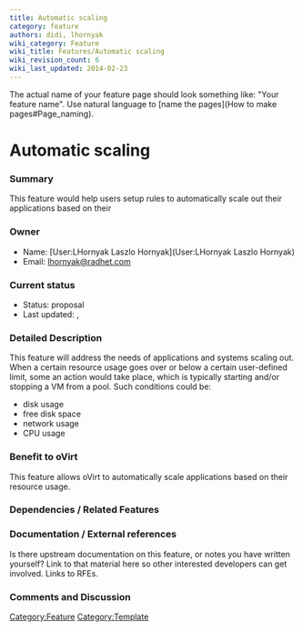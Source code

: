 ```yaml
---
title: Automatic scaling
category: feature
authors: didi, lhornyak
wiki_category: Feature
wiki_title: Features/Automatic scaling
wiki_revision_count: 6
wiki_last_updated: 2014-02-23
---
```


The actual name of your feature page should look something like: "Your feature name". Use natural language to [name the pages](How to make pages#Page_naming).

# Automatic scaling

### Summary

This feature would help users setup rules to automatically scale out their applications based on their

### Owner

*   Name: [User:LHornyak Laszlo Hornyak](User:LHornyak Laszlo Hornyak)
*   Email: <lhornyak@radhet.com>

### Current status

*   Status: proposal
*   Last updated: ,

### Detailed Description

This feature will address the needs of applications and systems scaling out. When a certain resource usage goes over or below a certain user-defined limit, some an action would take place, which is typically starting and/or stopping a VM from a pool. Such conditions could be:

*   disk usage
*   free disk space
*   network usage
*   CPU usage

### Benefit to oVirt

This feature allows oVirt to automatically scale applications based on their resource usage.

### Dependencies / Related Features

### Documentation / External references

Is there upstream documentation on this feature, or notes you have written yourself? Link to that material here so other interested developers can get involved. Links to RFEs.

### Comments and Discussion

<Category:Feature> <Category:Template>
